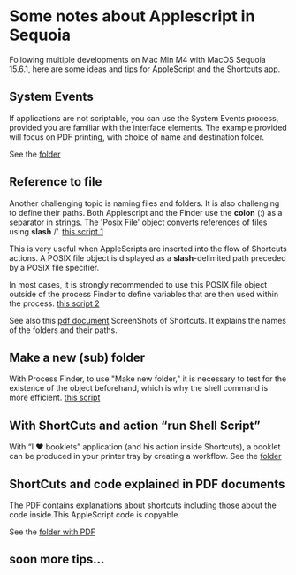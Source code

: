 # Some notes about Applescript in Sequoia

Following multiple developments on Mac Min M4 with MacOS Sequoia 15.6.1, here are some ideas and tips for AppleScript and the Shortcuts app.
## System Events
If applications are not scriptable, you can use the System Events process, provided you are familiar with the interface elements. The example provided will focus on PDF printing, with choice of name and destination folder.

See the [folder](https://github.com/dev-xiligroup/Some-notes-about-Applescript-in-Sequoia/tree/main/SavePDFwithSystemEvents)

## Reference to file
Another challenging topic is naming files and folders. It is also challenging to define their paths. Both Applescript and the Finder use the **colon** (:) as a separator in strings. The 'Posix File' object converts references of files using **slash** /‘.
[this script 1](https://github.com/dev-xiligroup/Some-notes-about-Applescript-in-Sequoia/blob/main/testFolders.applescript)

This is very useful when AppleScripts are inserted into the flow of Shortcuts actions.
A POSIX file object is displayed as a **slash**-delimited path preceded by a POSIX file specifier.

In most cases, it is strongly recommended to use this POSIX file object outside of the process Finder to define variables that are then used within the process.
[this script 2](https://github.com/dev-xiligroup/Some-notes-about-Applescript-in-Sequoia/blob/main/Essai_POSIX.applescript)

See also this [pdf document](https://github.com/dev-xiligroup/Some-notes-about-Applescript-in-Sequoia/blob/main/PDF_docs/ShCu_ExampleWithInputVariables.pdf) ScreenShots of  Shortcuts. It explains the names of the folders and their paths.

## Make a new (sub) folder
With Process Finder, to use "Make new folder," it is necessary to test for the existence of the object beforehand, which is why the shell command is more efficient.
[this script](https://github.com/dev-xiligroup/Some-notes-about-Applescript-in-Sequoia/blob/main/ShellBetter2makeFolder.applescript)

## With ShortCuts and action “run Shell Script”

With “I ❤️ booklets” application (and his action inside Shortcuts), a booklet can be produced in your printer tray by creating a workflow.
See the [folder](https://github.com/dev-xiligroup/Some-notes-about-Applescript-in-Sequoia/tree/main/PrintBookletWorkflow)

## ShortCuts and code explained in PDF documents

The PDF contains explanations about shortcuts including those about the code inside.This AppleScript code is copyable.

See the [folder with PDF](https://github.com/dev-xiligroup/Some-notes-about-Applescript-in-Sequoia/tree/main/PDF_docs)

## soon more tips...